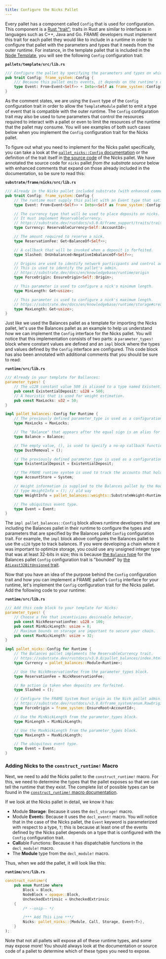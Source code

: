 ```yaml
---
title: Configure the Nicks Pallet
---
```


Every pallet has a component called `Config` that is used for configuration. This component is a
[Rust "trait"](https://doc.rust-lang.org/book/ch10-02-traits.html); traits in Rust are similar to
interfaces in languages such as C++, Java and Go. FRAME developers must implement this trait for
each pallet they would like to include in a runtime in order to configure that pallet with the
parameters and types that it needs from the outer runtime. For instance, in the template pallet that
is included in the
[Node Template](https://github.com/substrate-developer-hub/substrate-node-template), you will see
the following `Config` configuration trait:

**`pallets/template/src/lib.rs`**

```rust
/// Configure the pallet by specifying the parameters and types on which it depends.
pub trait Config: frame_system::Config {
    /// Because this pallet emits events, it depends on the runtime's definition of an event.
    type Event: From<Event<Self>> + Into<<Self as frame_system::Config>::Event>;
}
```

As the comment states, we are using the `Event` type of the `Config` configuration trait in order to
allow the `TemplateModule` pallet to emit a type of event that is compatible with the outer runtime.
The `Config` configuration trait may also be used to tune parameters that control the resources
required to interact with a pallet or even to limit the resources of the runtime that the pallet may
consume. You will see examples of both such cases below when you implement the `Config` configuration
trait for the Nicks pallet.

To figure out what you need to implement for the Nicks pallet specifically, you can take a look at
the
[`pallet_nicks::Config` documentation](https://substrate.dev/rustdocs/v3.0.0/pallet_nicks/trait.Config.html)
or the definition of the trait itself in
[the source code](https://github.com/paritytech/substrate/blob/v3.0.0/frame/nicks/src/lib.rs) of the
Nicks pallet. We have annotated the source code for `nicks` pallet _from the substrate source_ below with
enhanced comments that expand on those already included in the documentation, so be sure to read this:

**`substrate/frame/nicks/src/lib.rs`**

```rust
/// Already in the Nicks pallet included substrate (with enhanced comments):
pub trait Config: frame_system::Config {
    // The runtime must supply this pallet with an Event type that satisfies the pallet's requirements.
    type Event: From<Event<Self>> + Into<<Self as frame_system::Config>::Event>;

    // The currency type that will be used to place deposits on nicks.
    // It must implement ReservableCurrency.
    // https://substrate.dev/rustdocs/v3.0.0/frame_support/traits/trait.ReservableCurrency.html
    type Currency: ReservableCurrency<Self::AccountId>;

    // The amount required to reserve a nick.
    type ReservationFee: Get<BalanceOf<Self>>;

    // A callback that will be invoked when a deposit is forfeited.
    type Slashed: OnUnbalanced<NegativeImbalanceOf<Self>>;

    // Origins are used to identify network participants and control access.
    // This is used to identify the pallet's admin.
    // https://substrate.dev/docs/en/knowledgebase/runtime/origin
    type ForceOrigin: EnsureOrigin<Self::Origin>;

    // This parameter is used to configure a nick's minimum length.
    type MinLength: Get<usize>;

    // This parameter is used to configure a nick's maximum length.
    // https://substrate.dev/docs/en/knowledgebase/runtime/storage#create-bounds
    type MaxLength: Get<usize>;
}
```

Just like we used the Balances pallet as a template for importing the Nicks pallet, let's use the
Balances pallet as an example to help us understand how we can implement the `Config` interface for the
Nicks pallet. You will notice that this implementation consists of two parts: a `parameter_types!`
block where constant values are defined and an `impl` block where the types and values defined by
the `Config` interface are configured. This code block has also been annotated with additional
comments that you should be sure to read:

**`runtime/src/lib.rs`**

```rust
/// Already in your template for Ballances:
parameter_types! {
    // The u128 constant value 500 is aliased to a type named ExistentialDeposit.
    pub const ExistentialDeposit: u128 = 500;
    // A heuristic that is used for weight estimation.
    pub const MaxLocks: u32 = 50;
}

impl pallet_balances::Config for Runtime {
    // The previously defined parameter_type is used as a configuration parameter.
    type MaxLocks = MaxLocks;

    // The "Balance" that appears after the equal sign is an alias for the u128 type.
    type Balance = Balance;

    // The empty value, (), is used to specify a no-op callback function.
    type DustRemoval = ();

    // The previously defined parameter_type is used as a configuration parameter.
    type ExistentialDeposit = ExistentialDeposit;

    // The FRAME runtime system is used to track the accounts that hold balances.
    type AccountStore = System;

    // Weight information is supplied to the Balances pallet by the Node Template's runtime.
    // type WeightInfo = (); // old way
    type WeightInfo = pallet_balances::weights::SubstrateWeight<Runtime>;

    // The ubiquitous event type.
    type Event = Event;
}
```

The `impl pallet_balances::Config` block allows runtime developers that are including the Balances pallet in
their runtime to configure the types and parameters that are specified by the Balances pallet
`Config` configuration trait. For example, the `impl` block above configures the Balances pallet to
use the `u128` type to track balances. If you were developing a chain where it was important to
optimize storage, you could use any unsigned integer type that was at least 32-bits in size; this is
because
[the `Balance` type](https://substrate.dev/rustdocs/v3.0.0/pallet_balances/pallet/trait.Config.html#associatedtype.Balance)
for the Balances pallet `Config` configuration trait is "bounded" by
[the `AtLeast32BitUnsigned` trait](https://substrate.dev/rustdocs/v3.0.0/sp_arithmetic/traits/trait.AtLeast32BitUnsigned.html).

Now that you have an idea of the purpose behind the `Config` configuration trait and how you can
implement a FRAME pallet's `Config` interface for your runtime, let's implement the `Config`
configuration trait for the Nicks pallet. Add the following code to your runtime:

**`runtime/src/lib.rs`**

```rust
/// Add this code block to your template for Nicks:
parameter_types! {
    // Choose a fee that incentivizes desireable behavior.
    pub const NickReservationFee: u128 = 100;
    pub const MinNickLength: usize = 8;
    // Maximum bounds on storage are important to secure your chain.
    pub const MaxNickLength: usize = 32;
}

impl pallet_nicks::Config for Runtime {
    // The Balances pallet implements the ReservableCurrency trait.
    // https://substrate.dev/rustdocs/v3.0.0/pallet_balances/index.html#implementations-2
    type Currency = pallet_balances::Module<Runtime>;

    // Use the NickReservationFee from the parameter_types block.
    type ReservationFee = NickReservationFee;

    // No action is taken when deposits are forfeited.
    type Slashed = ();

    // Configure the FRAME System Root origin as the Nick pallet admin.
    // https://substrate.dev/rustdocs/v3.0.0/frame_system/enum.RawOrigin.html#variant.Root
    type ForceOrigin = frame_system::EnsureRoot<AccountId>;

    // Use the MinNickLength from the parameter_types block.
    type MinLength = MinNickLength;

    // Use the MaxNickLength from the parameter_types block.
    type MaxLength = MaxNickLength;

    // The ubiquitous event type.
    type Event = Event;
}
```

### Adding Nicks to the `construct_runtime!` Macro

Next, we need to add the Nicks pallet to the `construct_runtime!` macro. For this, we need to
determine the types that the pallet exposes so that we can tell the runtime that they exist. The
complete list of possible types can be found in the
[`construct_runtime!` macro documentation](https://substrate.dev/rustdocs/v3.0.0/frame_support/macro.construct_runtime.html).

If we look at the Nicks pallet in detail, we know it has:

- Module **Storage**: Because it uses the `decl_storage!` macro.
- Module **Event**s: Because it uses the `decl_event!` macro. You will notice that in the case of
  the Nicks pallet, the `Event` keyword is parameterized with respect to a type, `T`; this is
  because at least one of the events defined by the Nicks pallet depends on a type that is
  configured with the `Config` configuration trait.
- **Call**able Functions: Because it has dispatchable functions in the `decl_module!` macro.
- The **Module** type from the `decl_module!` macro.

Thus, when we add the pallet, it will look like this:

**`runtime/src/lib.rs`**

```rust
construct_runtime!(
    pub enum Runtime where
        Block = Block,
        NodeBlock = opaque::Block,
        UncheckedExtrinsic = UncheckedExtrinsic
    {
        /* --snip-- */

        /*** Add This Line ***/
        Nicks: pallet_nicks::{Module, Call, Storage, Event<T>},
    }
);
```

Note that not all pallets will expose all of these runtime types, and some may expose more! You
should always look at the documentation or source code of a pallet to determine which of these types
you need to expose.
